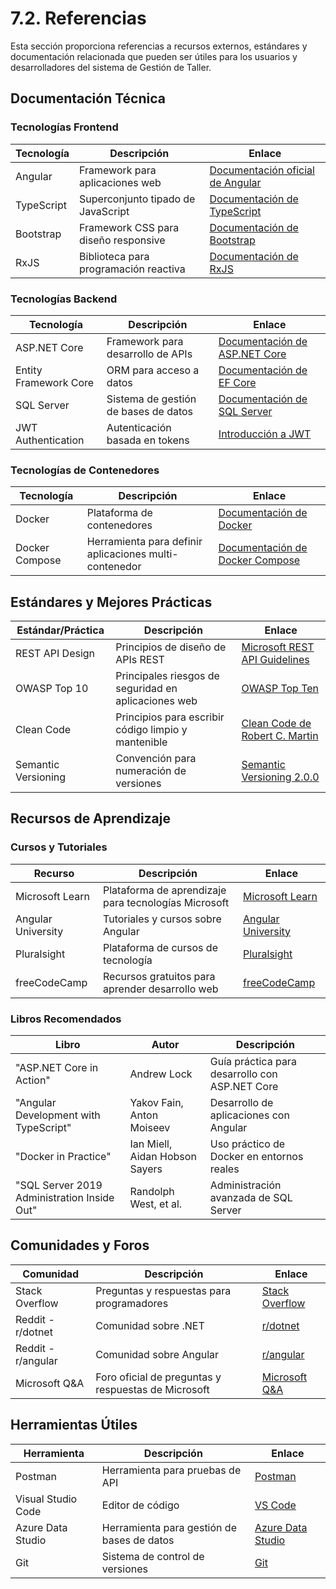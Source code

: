 ﻿# 7.2. Referencias

Esta sección proporciona referencias a recursos externos, estándares y documentación relacionada que pueden ser útiles para los usuarios y desarrolladores del sistema de Gestión de Taller.

## Documentación Técnica

### Tecnologías Frontend

| Tecnología | Descripción | Enlace |
|------------|-------------|--------|
| Angular | Framework para aplicaciones web | [Documentación oficial de Angular](https://angular.io/docs) |
| TypeScript | Superconjunto tipado de JavaScript | [Documentación de TypeScript](https://www.typescriptlang.org/docs/) |
| Bootstrap | Framework CSS para diseño responsive | [Documentación de Bootstrap](https://getbootstrap.com/docs/) |
| RxJS | Biblioteca para programación reactiva | [Documentación de RxJS](https://rxjs.dev/guide/overview) |

### Tecnologías Backend

| Tecnología | Descripción | Enlace |
|------------|-------------|--------|
| ASP.NET Core | Framework para desarrollo de APIs | [Documentación de ASP.NET Core](https://docs.microsoft.com/es-es/aspnet/core/) |
| Entity Framework Core | ORM para acceso a datos | [Documentación de EF Core](https://docs.microsoft.com/es-es/ef/core/) |
| SQL Server | Sistema de gestión de bases de datos | [Documentación de SQL Server](https://docs.microsoft.com/es-es/sql/sql-server/) |
| JWT Authentication | Autenticación basada en tokens | [Introducción a JWT](https://jwt.io/introduction/) |

### Tecnologías de Contenedores

| Tecnología | Descripción | Enlace |
|------------|-------------|--------|
| Docker | Plataforma de contenedores | [Documentación de Docker](https://docs.docker.com/) |
| Docker Compose | Herramienta para definir aplicaciones multi-contenedor | [Documentación de Docker Compose](https://docs.docker.com/compose/) |

## Estándares y Mejores Prácticas

| Estándar/Práctica | Descripción | Enlace |
|-------------------|-------------|--------|
| REST API Design | Principios de diseño de APIs REST | [Microsoft REST API Guidelines](https://github.com/microsoft/api-guidelines/blob/vNext/Guidelines.md) |
| OWASP Top 10 | Principales riesgos de seguridad en aplicaciones web | [OWASP Top Ten](https://owasp.org/www-project-top-ten/) |
| Clean Code | Principios para escribir código limpio y mantenible | [Clean Code de Robert C. Martin](https://www.amazon.com/Clean-Code-Handbook-Software-Craftsmanship/dp/0132350882) |
| Semantic Versioning | Convención para numeración de versiones | [Semantic Versioning 2.0.0](https://semver.org/) |

## Recursos de Aprendizaje

### Cursos y Tutoriales

| Recurso | Descripción | Enlace |
|---------|-------------|--------|
| Microsoft Learn | Plataforma de aprendizaje para tecnologías Microsoft | [Microsoft Learn](https://docs.microsoft.com/es-es/learn/) |
| Angular University | Tutoriales y cursos sobre Angular | [Angular University](https://angular-university.io/) |
| Pluralsight | Plataforma de cursos de tecnología | [Pluralsight](https://www.pluralsight.com/) |
| freeCodeCamp | Recursos gratuitos para aprender desarrollo web | [freeCodeCamp](https://www.freecodecamp.org/) |

### Libros Recomendados

| Libro | Autor | Descripción |
|-------|-------|-------------|
| "ASP.NET Core in Action" | Andrew Lock | Guía práctica para desarrollo con ASP.NET Core |
| "Angular Development with TypeScript" | Yakov Fain, Anton Moiseev | Desarrollo de aplicaciones con Angular |
| "Docker in Practice" | Ian Miell, Aidan Hobson Sayers | Uso práctico de Docker en entornos reales |
| "SQL Server 2019 Administration Inside Out" | Randolph West, et al. | Administración avanzada de SQL Server |

## Comunidades y Foros

| Comunidad | Descripción | Enlace |
|-----------|-------------|--------|
| Stack Overflow | Preguntas y respuestas para programadores | [Stack Overflow](https://stackoverflow.com/) |
| Reddit - r/dotnet | Comunidad sobre .NET | [r/dotnet](https://www.reddit.com/r/dotnet/) |
| Reddit - r/angular | Comunidad sobre Angular | [r/angular](https://www.reddit.com/r/angular/) |
| Microsoft Q&A | Foro oficial de preguntas y respuestas de Microsoft | [Microsoft Q&A](https://docs.microsoft.com/es-es/answers/) |

## Herramientas Útiles

| Herramienta | Descripción | Enlace |
|-------------|-------------|--------|
| Postman | Herramienta para pruebas de API | [Postman](https://www.postman.com/) |
| Visual Studio Code | Editor de código | [VS Code](https://code.visualstudio.com/) |
| Azure Data Studio | Herramienta para gestión de bases de datos | [Azure Data Studio](https://docs.microsoft.com/es-es/sql/azure-data-studio/) |
| Git | Sistema de control de versiones | [Git](https://git-scm.com/) |